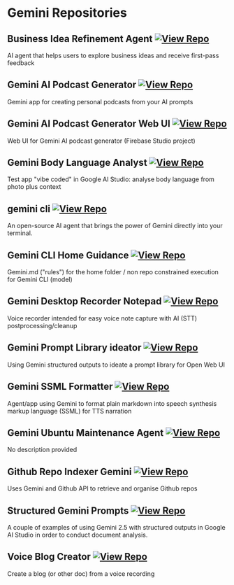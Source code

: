 # Gemini Repositories

## Business Idea Refinement Agent [![View Repo](https://img.shields.io/badge/view-repo-green)](https://github.com/danielrosehill/Business-Idea-Refinement-Agent)
AI agent that helps users to explore business ideas and receive first-pass feedback

## Gemini AI Podcast Generator [![View Repo](https://img.shields.io/badge/view-repo-green)](https://github.com/danielrosehill/Gemini-AI-Podcast-Generator)
Gemini app for creating personal podcasts from your AI prompts

## Gemini AI Podcast Generator Web UI [![View Repo](https://img.shields.io/badge/view-repo-green)](https://github.com/danielrosehill/Gemini-AI-Podcast-Generator-Web-UI)
Web UI for Gemini AI podcast generator (Firebase Studio project)

## Gemini Body Language Analyst [![View Repo](https://img.shields.io/badge/view-repo-green)](https://github.com/danielrosehill/Gemini-Body-Language-Analyst)
Test app "vibe coded" in Google AI Studio: analyse body language from photo plus context

## gemini cli [![View Repo](https://img.shields.io/badge/view-repo-green)](https://github.com/danielrosehill/gemini-cli)
An open-source AI agent that brings the power of Gemini directly into your terminal.

## Gemini CLI Home Guidance [![View Repo](https://img.shields.io/badge/view-repo-green)](https://github.com/danielrosehill/Gemini-CLI-Home-Guidance)
Gemini.md ("rules") for the home folder / non repo constrained execution for Gemini CLI (model)

## Gemini Desktop Recorder Notepad [![View Repo](https://img.shields.io/badge/view-repo-green)](https://github.com/danielrosehill/Gemini-Desktop-Recorder-Notepad)
Voice recorder intended for easy voice note capture with AI (STT) postprocessing/cleanup

## Gemini Prompt Library ideator [![View Repo](https://img.shields.io/badge/view-repo-green)](https://github.com/danielrosehill/Gemini-Prompt-Library-ideator)
Using Gemini structured outputs to ideate a prompt library for Open Web UI

## Gemini SSML Formatter [![View Repo](https://img.shields.io/badge/view-repo-green)](https://github.com/danielrosehill/Gemini-SSML-Formatter)
Agent/app using Gemini to format plain markdown into speech synthesis markup language (SSML) for TTS narration

## Gemini Ubuntu Maintenance Agent [![View Repo](https://img.shields.io/badge/view-repo-green)](https://github.com/danielrosehill/Gemini-Ubuntu-Maintenance-Agent)
No description provided

## Github Repo Indexer Gemini [![View Repo](https://img.shields.io/badge/view-repo-green)](https://github.com/danielrosehill/Github-Repo-Indexer-Gemini)
Uses Gemini and Github API to retrieve and organise Github repos

## Structured Gemini Prompts [![View Repo](https://img.shields.io/badge/view-repo-green)](https://github.com/danielrosehill/Structured-Gemini-Prompts)
A couple of examples of using Gemini 2.5 with structured outputs in Google AI Studio in order to conduct document analysis. 

## Voice Blog Creator [![View Repo](https://img.shields.io/badge/view-repo-green)](https://github.com/danielrosehill/Voice-Blog-Creator)
Create a blog (or other doc) from a voice recording
